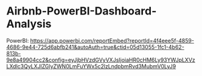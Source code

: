# Airbnb-PowerBI-Dashboard-Analysis

PowerBI: https://app.powerbi.com/reportEmbed?reportId=4f4eee5f-4859-4686-9e44-725d6abfb241&autoAuth=true&ctid=05d13055-1fc1-4b62-813b-9e8a49904cc2&config=eyJjbHVzdGVyVXJsIjoiaHR0cHM6Ly93YWJpLXVzLXdlc3QyLXJlZGlyZWN0LmFuYWx5c2lzLndpbmRvd3MubmV0LyJ9


